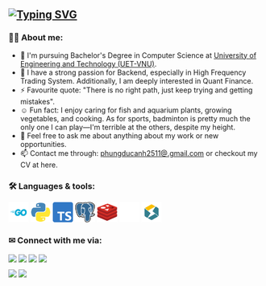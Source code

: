 ## [![Typing SVG](https://readme-typing-svg.herokuapp.com?font=Fira+Code&pause=1000&width=800&lines=Knowledge,+Hardworking,+Passionate)](https://git.io/typing-svg)


### 👩‍💻 About me:

- 🌱 I'm pursuing Bachelor's Degree in Computer Science at [University of Engineering and Technology (UET-VNU)](https://uet.vnu.edu.vn/).
- 🔭 I have a strong passion for Backend, especially in High Frequency Trading System. Additionally, I am deeply interested in Quant Finance.
- ⚡ Favourite quote: "There is no right path, just keep trying and getting mistakes".
- ☺️ Fun fact: I enjoy caring for fish and aquarium plants, growing vegetables, and cooking. As for sports, badminton is pretty much the only one I can play—I'm terrible at the others, despite my height.
- 💬 Feel free to ask me about anything about my work or new opportunities.
- 📫 Contact me through: [phungducanh2511@.gmail.com](mailto:phungducanh2511@gmail.com) or checkout my CV at here.

### 🛠 Languages & tools:

<div>          
  <p align="left">
    <img src="./logo/go.svg" title="Go" width="40" height="40" />
    <img src="./logo/python.png" title="python" width="40" height="40" />
    <img src="./logo/typescript.png" title="Typescript" width="40" height="40" />
    <img src="./logo/postgresql.png" title="PostgreSQL" width="40" height="40" />
    <img src="./logo/redis.png" title="Redis" width="40" height="40" />
    <img src="./logo/kafka.png" title="Kafka" width="40" height="40" />
    <img src="./logo/starrocks.png" title="StarRocks" width="40" height="40" />
  </p>
</div>

### ✉ Connect with me via:

<a href="https://github.com/spaghetti-lover" target="blank"><img align="center" src="https://img.shields.io/badge/-ducanh2511-1C1C1C?logo=github&logoColor=white"/></a>
<a href="https://www.linkedin.com/in/duc-anh-phung-025a3a248/" target="blank"><img align="center" src="https://img.shields.io/badge/-ducanh2511-0077B5?logo=linkedin&logoColor=white" /></a>
<a href="https://www.facebook.com/profile.php?id=100014872231760" target="blank"><img align="center" src="https://img.shields.io/badge/-PhungDucAnh-4267b2?logo=facebook&logoColor=white"/></a>
<a href="https://www.instagram.com/justme.ducanh/" target="blank"><img align="center" src="https://img.shields.io/badge/-justme.ducanh-F67A00?logo=instagram&logoColor=white" /></a>

<div>
  <img src="https://github-readme-stats.vercel.app/api?username=spaghetti-lover&show_icons=true&theme=tokyonight" />
  <img src="https://github-readme-stats.vercel.app/api/top-langs/?username=spaghetti-lover&size_weight=0.5&count_weight=0.5&layout=compact&theme=tokyonight" />
</div>
